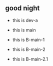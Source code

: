 ## good night

- this is dev-a

- this is main

- this is B-main-1

- this is B-main-2

- this is B-main-2.1
